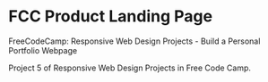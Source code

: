 # FCC Product Landing Page

FreeCodeCamp: Responsive Web Design Projects - Build a Personal Portfolio Webpage

Project 5 of Responsive Web Design Projects in Free Code Camp.